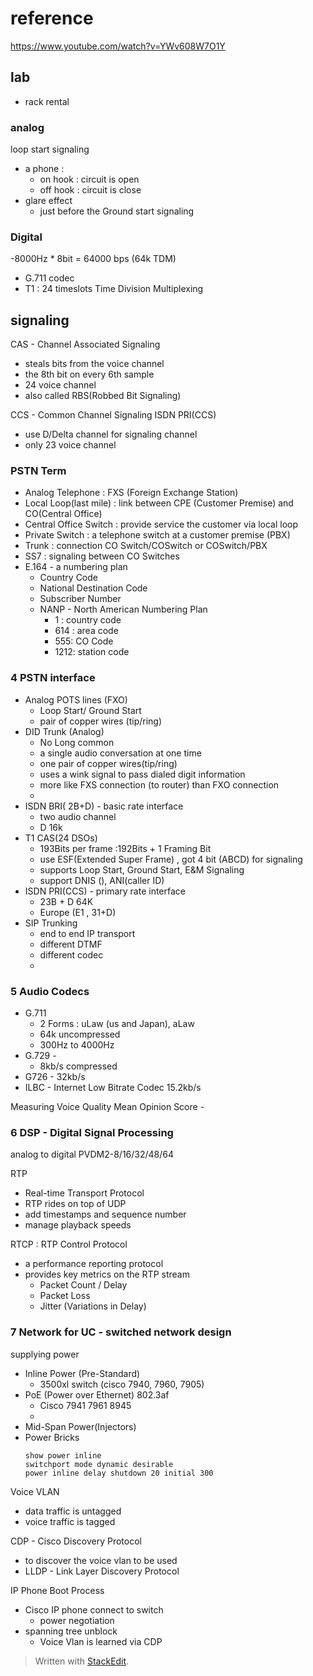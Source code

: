 
# reference

https://www.youtube.com/watch?v=YWv608W7O1Y

## lab

- rack rental 

### analog
loop start signaling
- a phone :
	- on hook : circuit is open
	- off hook : circuit is close
- glare effect 
	- just before the 
Ground start signaling
### Digital
 -8000Hz * 8bit = 64000 bps (64k TDM)
- G.711 codec
- T1  : 24 timeslots
Time Division Multiplexing
## signaling
CAS - Channel Associated Signaling
- steals bits from the voice channel
- the 8th bit on every 6th sample
- 24 voice channel
- also called RBS(Robbed Bit Signaling)

CCS - Common Channel Signaling
ISDN PRI(CCS) 
- use D/Delta channel for signaling channel
- only 23 voice channel
### PSTN Term
- Analog Telephone : FXS (Foreign Exchange Station)
- Local Loop(last mile) : link between CPE (Customer Premise) and CO(Central Office)
- Central Office Switch : provide service the customer via local loop
- Private Switch : a telephone switch at a customer premise (PBX)
- Trunk : connection CO Switch/COSwitch or COSwitch/PBX
- SS7 : signaling between CO Switches 
- E.164 - a numbering plan
	- Country Code
	- National Destination Code
	- Subscriber Number
	- NANP - North American Numbering Plan
		- 1 : country code
		- 614 : area code
		- 555: CO Code
		- 1212: station code

### 4 PSTN interface

- Analog POTS lines (FXO)
	- Loop Start/ Ground Start
	- pair of copper wires (tip/ring)
- DID Trunk (Analog)
	- No Long common
	- a single audio conversation at one time
	- one pair of copper wires(tip/ring)
	- uses a wink signal to pass dialed digit information
	- more like FXS connection (to router) than FXO connection
	- 
- ISDN BRI( 2B+D) - basic rate interface
	- two audio channel
	- D 16k
- T1 CAS(24 DSOs)
	- 193Bits per frame :192Bits + 1 Framing Bit
	- use ESF(Extended Super Frame) , got 4 bit (ABCD) for signaling
	- supports Loop Start, Ground Start, E&M Signaling
	- support DNIS (), ANI(caller ID)
- ISDN PRI(CCS) - primary rate interface
	- 23B + D 64K
	- Europe (E1 , 31+D)
- SIP Trunking
	- end to end IP transport
	- different DTMF
	- different codec
	- 
### 5 Audio Codecs
- G.711 
	- 2 Forms : uLaw (us and Japan), aLaw
	- 64k uncompressed
	- 300Hz to 4000Hz
- G.729 - 
	- 8kb/s compressed
- G726 - 32kb/s
- ILBC - Internet Low Bitrate Codec 15.2kb/s

Measuring Voice Quality
Mean Opinion Score - 

### 6 DSP - Digital Signal Processing
analog to digital 
PVDM2-8/16/32/48/64

RTP  
- Real-time Transport Protocol
- RTP rides on top of UDP
- add timestamps and sequence number 
- manage playback speeds

RTCP : RTP Control Protocol
- a performance reporting protocol
- provides key metrics on the RTP stream
	- Packet Count / Delay
	- Packet Loss
	- Jitter (Variations in Delay)

### 7 Network for UC - switched network design
supplying power 
- Inline Power (Pre-Standard)
	- 3500xl switch (cisco 7940, 7960, 7905)
- PoE (Power over Ethernet) 802.3af
	- Cisco 7941 7961 8945
	- 
- Mid-Span Power(Injectors)
- Power Bricks
	```
	show power inline
	switchport mode dynamic desirable
	power inline delay shutdown 20 initial 300
	```
Voice VLAN
- data traffic is untagged
- voice traffic is tagged

CDP - Cisco Discovery Protocol
- to discover the voice vlan to be used
- LLDP - Link Layer Discovery Protocol

IP Phone Boot Process
- Cisco IP phone connect to switch
	- power negotiation 
- spanning tree unblock
	- Voice Vlan is learned via CDP





> Written with [StackEdit](https://stackedit.io/).

<!--stackedit_data:
eyJoaXN0b3J5IjpbMjQ5MTU3MTUzLDE4MDkwNTY5MzIsLTEwMj
kxODExMjksLTE5NDUyMjA1MTgsLTY2MDQxNTY2LDE4ODU5MTk2
MjcsMTQ2MjQ4OTI4OCwxNjg5MjI4NThdfQ==
-->